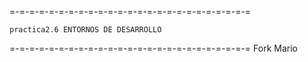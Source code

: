 =-=-=-=-=-=-=-=-=-=-=-=-=-=-=-=-=-=-=-=-=-=-=-=-=

	practica2.6 ENTORNOS DE DESARROLLO

=-=-=-=-=-=-=-=-=-=-=-=-=-=-=-=-=-=-=-=-=-=-=-=-=
Fork Mario


